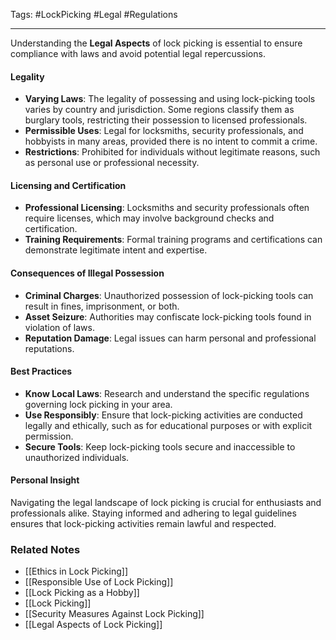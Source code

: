 Tags: #LockPicking #Legal #Regulations

---

Understanding the **Legal Aspects** of lock picking is essential to ensure compliance with laws and avoid potential legal repercussions.

#### **Legality**

- **Varying Laws**: The legality of possessing and using lock-picking tools varies by country and jurisdiction. Some regions classify them as burglary tools, restricting their possession to licensed professionals.
- **Permissible Uses**: Legal for locksmiths, security professionals, and hobbyists in many areas, provided there is no intent to commit a crime.
- **Restrictions**: Prohibited for individuals without legitimate reasons, such as personal use or professional necessity.

#### **Licensing and Certification**

- **Professional Licensing**: Locksmiths and security professionals often require licenses, which may involve background checks and certification.
- **Training Requirements**: Formal training programs and certifications can demonstrate legitimate intent and expertise.

#### **Consequences of Illegal Possession**

- **Criminal Charges**: Unauthorized possession of lock-picking tools can result in fines, imprisonment, or both.
- **Asset Seizure**: Authorities may confiscate lock-picking tools found in violation of laws.
- **Reputation Damage**: Legal issues can harm personal and professional reputations.

#### **Best Practices**

- **Know Local Laws**: Research and understand the specific regulations governing lock picking in your area.
- **Use Responsibly**: Ensure that lock-picking activities are conducted legally and ethically, such as for educational purposes or with explicit permission.
- **Secure Tools**: Keep lock-picking tools secure and inaccessible to unauthorized individuals.

#### **Personal Insight**

Navigating the legal landscape of lock picking is crucial for enthusiasts and professionals alike. Staying informed and adhering to legal guidelines ensures that lock-picking activities remain lawful and respected.

### **Related Notes**

- [[Ethics in Lock Picking]]
- [[Responsible Use of Lock Picking]]
- [[Lock Picking as a Hobby]]
- [[Lock Picking]]
- [[Security Measures Against Lock Picking]]
- [[Legal Aspects of Lock Picking]]